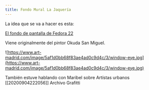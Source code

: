 ```yaml
---
title: Fondo Mural La Jaquería
---
```


La idea que se va a hacer es esta:

[El fondo de pantalla de Fedora 22](https://fedoraproject.org/wiki/F22_Artwork)

Viene originalmente del pintor Okuda San Miguel.

![https://www.art-madrid.com/image/5af1d0bb68f83ae4ad0c9d4c/3/window-eye.jpg](https://www.art-madrid.com/image/5af1d0bb68f83ae4ad0c9d4c/3/window-eye.jpg)



También estuve hablando con Maribel sobre Artístas urbanos [[20200904222056]] Archivo Grafitti